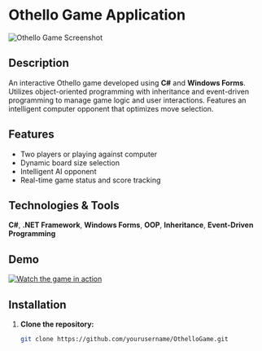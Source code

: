 # Othello Game Application

![Othello Game Screenshot](https://github.com/user-attachments/assets/10f4533a-7d86-49d4-a3bb-243f6a911e77)

## Description

An interactive Othello game developed using **C#** and **Windows Forms**.
Utilizes object-oriented programming with inheritance and event-driven programming to manage game logic and user interactions.
Features an intelligent computer opponent that optimizes move selection.

## Features

- Two players or playing against computer
- Dynamic board size selection
- Intelligent AI opponent
- Real-time game status and score tracking

## Technologies & Tools

**C#**, **.NET Framework**, **Windows Forms**, **OOP**, **Inheritance**, **Event-Driven Programming**

## Demo

[![Watch the game in action](path/to/video-thumbnail.png)]([[path/to/demo-video.mp4](https://drive.google.com/file/d/1hDyzmLHcLvUdbY_WbIBFBXrmECBR7FX7/view?usp=drive_link)](https://drive.google.com/file/d/1hDyzmLHcLvUdbY_WbIBFBXrmECBR7FX7/view?usp=drive_link))

## Installation

1. **Clone the repository:**

   ```bash
   git clone https://github.com/yourusername/OthelloGame.git
